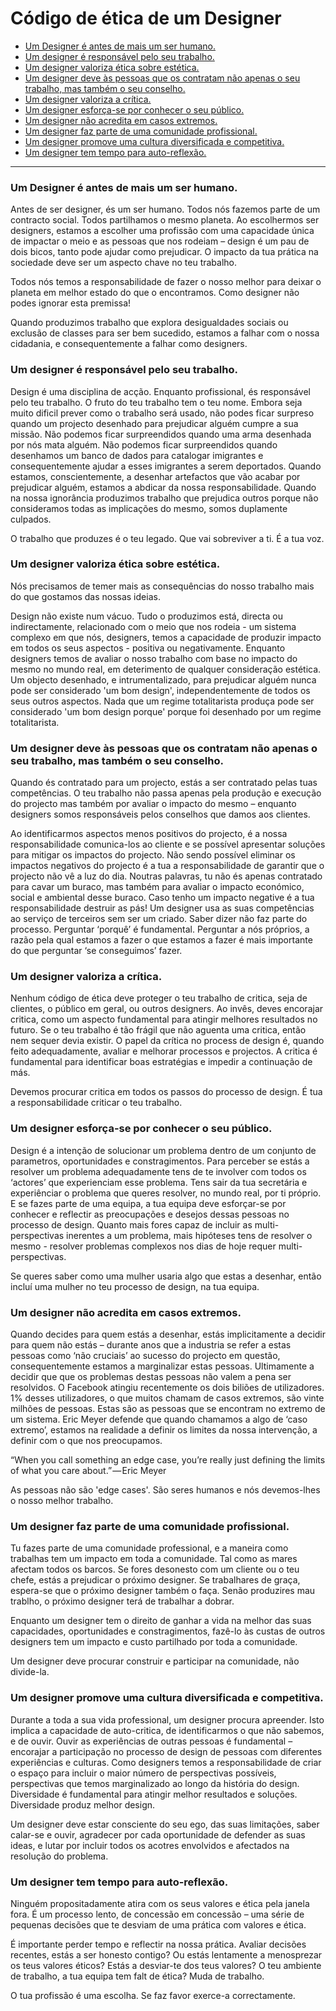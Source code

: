 # Código de ética de um Designer


* [Um Designer é antes de mais um ser humano.](#um-designer-é-antes-de-mais-um-ser-humano)
* [Um designer é responsável pelo seu trabalho.](#um-designer-é-responsável-pelo-seu-trabalho)
* [Um designer valoriza ética sobre estética.](#um-designer-valoriza-ética-sobre-estética)
* [Um designer deve às pessoas que os contratam não apenas o seu trabalho, mas também o seu conselho.](#um-designer-deve-às-pessoas-que-os-contratam-não-apenas-o-seu-trabalho-,-mas-também-o-seu-conselho)
* [Um designer valoriza a crítica.](#um-designer-valoriza-a-crítica)
* [Um designer esforça-se por conhecer o seu público.](#um-designer-esforça-se-por-conhecer-o-seu-público)
* [Um designer não acredita em casos extremos.](#um-designer-não-acredita-em-casos-extremos)
* [Um designer faz parte de uma comunidade profissional.](#um-designer-faz-parte-de-uma-comunidade-profissional)
* [Um designer promove uma cultura diversificada e competitiva.](#um-designer-promove-uma-cultura-diversificada-e-competitiva)
* [Um designer tem tempo para auto-reflexão.](#um-designer-tem-tempo-para-auto-reflexão)


***



### Um Designer é antes de mais um ser humano.

Antes de ser designer, és um ser humano. Todos nós fazemos parte de um contracto social. Todos partilhamos o mesmo planeta. Ao escolhermos ser designers, estamos a escolher uma profissão com uma capacidade única de impactar o meio e as pessoas que nos rodeiam – design é um pau de dois bicos, tanto pode ajudar como prejudicar. O impacto da tua prática na sociedade deve ser um aspecto chave no teu trabalho.

Todos nós temos a responsabilidade de fazer o nosso melhor para deixar o planeta em melhor estado do que o encontramos. Como designer não podes ignorar esta premissa!

Quando produzimos trabalho que explora desigualdades sociais ou exclusão de classes para ser bem sucedido, estamos a falhar com o nossa cidadania, e consequentemente a falhar como designers. 



### Um designer é responsável pelo seu trabalho.

Design é uma disciplina de acção. Enquanto profissional, és responsável pelo teu trabalho. O fruto do teu trabalho tem o teu nome. Embora seja muito dificil prever como o trabalho será usado, não podes ficar surpreso quando um projecto desenhado para prejudicar alguém cumpre a sua missão. Não podemos ficar surpreendidos quando uma arma desenhada por nós mata alguém. Não podemos ficar surpreendidos quando desenhamos um banco de dados para catalogar imigrantes e consequentemente ajudar a esses imigrantes a serem deportados. Quando estamos, conscientemente, a desenhar artefactos que vão acabar por prejudicar alguém, estamos a abdicar da nossa responsabilidade. Quando na nossa ignorância produzimos trabalho que prejudica outros porque não consideramos todas as implicações do mesmo, somos duplamente culpados.

O trabalho que produzes é o teu legado. Que vai sobreviver a ti. É a tua voz.



### Um designer valoriza ética sobre estética.

Nós precisamos de temer mais as consequências do nosso trabalho mais do que gostamos das nossas ideias.

Design não existe num vácuo. Tudo o produzimos está, directa ou indirectamente, relacionado com o meio que nos rodeia - um sistema complexo em que nós, designers, temos a capacidade de produzir impacto em todos os seus aspectos - positiva ou negativamente. Enquanto designers temos de avaliar o nosso trabalho com base no impacto do mesmo no mundo real, em deterimento de qualquer consideração estética. Um objecto desenhado, e intrumentalizado, para prejudicar alguém nunca pode ser considerado 'um bom design', independentemente de todos os seus outros aspectos. Nada que um regime totalitarista produça pode ser considerado 'um bom design porque' porque foi desenhado por um regime totalitarista.


### Um designer deve às pessoas que os contratam não apenas o seu trabalho, mas também o seu conselho.

Quando és contratado para um projecto, estás a ser contratado pelas tuas competências. O teu trabalho não passa apenas pela produção e execução do projecto mas também por avaliar o impacto do mesmo – enquanto designers somos responsáveis pelos conselhos que damos aos clientes. 

Ao identificarmos aspectos menos positivos do projecto, é a nossa responsabilidade comunica-los ao cliente e se possível apresentar soluções para mitigar os impactos do projecto. Não sendo possível eliminar os impactos negativos do projecto é a tua a responsabilidade de garantir que o projecto não vê a luz do dia. Noutras palavras, tu não és apenas contratado para cavar um buraco, mas também para avaliar o impacto económico, social e ambiental desse buraco. Caso tenho um impacto negative é a tua responsabilidade destruir as pás! 
Um designer usa as suas competências ao serviço de terceiros sem ser um criado. Saber dizer não faz parte do processo. Perguntar ‘porquê’ é fundamental. Perguntar a nós próprios, a razão pela qual estamos a fazer o que estamos a fazer é mais importante do que perguntar ‘se conseguimos’ fazer.


### Um designer valoriza a crítica. 

Nenhum código de ética deve proteger o teu trabalho de critica, seja de clientes, o público em geral, ou outros designers. Ao invês, deves encorajar critica, como um aspecto fundamental para atingir melhores resultados no futuro. Se o teu trabalho é tão frágil que não aguenta uma critica, então nem sequer devia existir. O papel da crítica no process de design é, quando feito adequadamente, avaliar e melhorar processos e projectos. A critica é fundamental para identificar boas estratégias e impedir a continuação de más. 

Devemos procurar critica em todos os passos do processo de design. É tua a responsabilidade criticar o teu trabalho.


### Um designer esforça-se por conhecer o seu público.

Design é a intenção de solucionar um problema dentro de um conjunto de parametros, oportunidades e constragimentos. Para perceber se estás a resolver um problema adequadamente tens de te involver com todos os ‘actores’ que experienciam esse problema. Tens sair da tua secretária e experiênciar o problema que queres resolver, no mundo real, por ti próprio. E se fazes parte de uma equipa, a tua equipa deve esforçar-se por conhecer e reflectir as preocupações e desejos dessas pessoas no processo de design. Quanto mais fores capaz de incluir as multi-perspectivas inerentes a um problema, mais hipóteses tens de resolver o mesmo - resolver problemas complexos nos dias de hoje requer multi-perspectivas.

Se queres saber como uma mulher usaria algo que estas a desenhar, então incluí uma mulher no teu processo de design, na tua equipa.



### Um designer não acredita em casos extremos.

Quando decides para quem estás a desenhar, estás implicitamente a decidir para quem não estás – durante anos que a industria se refer a estas pessoas como ‘não cruciais’ ao sucesso do projecto em questão, consequentemente estamos a marginalizar estas pessoas. Ultimamente a decidir que que os problemas destas pessoas não valem a pena ser resolvidos.
O Facebook atingiu recentemente os dois biliões de utilizadores. 1% desses utilizadores, o que muitos chamam de casos extremos, são vinte milhões de pessoas. Estas são as pessoas que se encontram no extremo de um sistema.
Eric Meyer defende que quando chamamos a algo de ‘caso extremo’, estamos na realidade a definir os limites da nossa intervenção, a definir com o que nos preocupamos.

“When you call something an edge case, you’re really just defining the limits of what you care about.” — Eric Meyer

As pessoas não são 'edge cases'. São seres humanos e nós devemos-lhes o nosso melhor trabalho.



### Um designer faz parte de uma comunidade profissional.

Tu fazes parte de uma comunidade professional, e a maneira como trabalhas tem um impacto em toda a comunidade. Tal como as mares afectam todos os barcos. Se fores desonesto com um cliente ou o teu chefe, estás a prejudicar o próximo designer. Se trabalhares de graça, espera-se que o próximo designer também o faça. Senão produzires mau trablho, o próximo designer terá de trabalhar a dobrar.

Enquanto um designer tem o direito de ganhar a vida na melhor das suas capacidades, oportunidades e constragimentos, fazê-lo às custas de outros designers tem um impacto e custo partilhado por toda a comunidade. 

Um designer deve procurar construir e participar na comunidade, não divide-la.



### Um designer promove uma cultura diversificada e competitiva.

Durante a toda a sua vida professional, um designer procura apreender. Isto implica a capacidade de auto-critica, de identificarmos o que não sabemos, e de ouvir. Ouvir as experiências de outras pessoas é fundamental – encorajar a participação no processo de design de pessoas com diferentes experiências e culturas. Como designers temos a responsabilidade de criar o espaço para incluir o maior número de perspectivas possíveis, perspectivas que temos marginalizado ao longo da história do design. Diversidade é fundamental para atingir melhor resultados e soluções. Diversidade produz melhor design.

Um designer deve estar consciente do seu ego, das suas limitações, saber calar-se e ouvir,  agradecer por cada oportunidade de defender as suas ideas, e lutar por incluir todos os acotres envolvidos e afectados na resolução do problema.



### Um designer tem tempo para auto-reflexão.

Ninguém propositadamente atira com os seus valores e ética pela janela fora. É um processo lento, de concessão em concessão – uma série de pequenas decisões que te desviam de uma prática com valores e ética. 

É importante perder tempo e reflectir na nossa prática. Avaliar decisões recentes, estás a ser honesto contigo? Ou estás lentamente a menosprezar os teus valores éticos? Estás a desviar-te dos teus valores? O teu ambiente de trabalho, a tua equipa tem falt de ética? Muda de trabalho.

O tua profissão é uma escolha. Se faz favor exerce-a correctamente.

